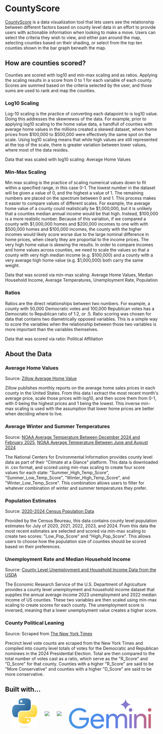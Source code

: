 # CountyScore

[CountyScore](https://countyscore-1.onrender.com/) is a data visualization tool that lets users see the relationship between different factors based on county level data in an effort to provide users with actionable information when looking to make a move. Users can select the criteria they wish to view, and either pan around the map, selecting counties based on their shading, or select from the top ten counties shown in the bar graph beneath the map.

## How are counties scored?

Counties are scored with log10 and min-max scaling and as ratios. Applying the scaling results in a score from 0 to 1 for each variable of each county. Scores are summed based on the criteria selected by the user, and those sums are used to rank and map the counties.

### Log10 Scaling

Log-10 scaling is the practice of converting each datapoint to is log10 value. Doing this addresses the skewnewss of the data. For example, prior to applying log10 scaling to the home value data, a handfull of counties with average home values in the millions created a skewed dataset, where home prices from $100,000 to $500,000 were effectively the same spot on the scale. Using log10 scaling means that while high values are still represented at the top of the scale, there is greater variation between lower values, where most of the data resides.

Data that was scaled with log10 scaling: Average Home Values

### Min-Max Scaling

Min max scaling is the practice of scaling numerical values down to fit within a specified range, in this case 0-1. The lowest number in the dataset will be given a value of 0, and the highest a value of 1. The remaining numbers are placed on the spectrum between 0 and 1. This process makes it easier to compare values of different scales. For example, the average home value of a county could realistically be $1,000,000, but it is unlikely that a counties median annual income would be that high. Instead, $100,000 is a more realistic number. Because of this variation, if we compared a county with $1,000,000 homes and $200,000 incomes to one with with $500,000 homes and $100,000 incomes, the county with the higher incomes would likely score worse due to the large nominal difference in home prices, when clearly they are proportial to the income prices. The very high home value is skewing the results. In order to compare incomes and home values across counties, we need to scale the values so that a county with very high median income (e.g. $100,000) and a county with a very average high home value (e.g. $1,000,000) both carry the same weight.

Data that was scored via min-max scaling: Average Home Values, Median Household Income, Average Temperatures, Unemployment Rate, Population

### Ratios

Ratios are the direct relationships between two numbers. For example, a county with 50,000 Democratic votes and 100,000 Republican votes has a Democratic to Republican ratio of 1:2, or .5. Ratio scoring was chosen for data that contains two diametrically opposed variables. This is a simple way to score the variables when the relationship between those two variables is more important than the variables themselves.

Data that was scored via ratio: Political Affiliation

## About the Data

### Average Home Values
Source: [Zillow Average Home Value](https://files.zillowstatic.com/research/public_csvs/zhvi/County_zhvi_uc_sfrcondo_tier_0.33_0.67_sm_sa_month.csv?t=1750261630)

Zillow publishes monthly reports on the average home sales prices in each county in the United States. From this data I extract the most recent month's average price, scale those prices with log10, and then score them from 0-1, with 0 being the highest prices and 1 being the lowest. This inverse min-max scaling is used with the assumption that lower home prices are better when deciding where to live. 

### Average Winter and Summer Temperatures
Source: [NOAA Average Temperature Between December 2024 and February 2025](https://www.ncei.noaa.gov/access/monitoring/climate-at-a-glance/county/mapping/110-tavg-202502-3.csv), [NOAA Average Temperature Between June and August 2024](https://www.ncei.noaa.gov/access/monitoring/climate-at-a-glance/county/mapping/110-tavg-202408-3.csv)

The National Centers for Environmental Information provides county level data as part of their "Climate at a Glance" platform. This data is downloaded in .csv format, and scored using min-max scaling to create four score values for each state: "Summer_High_Temp_Score", "Summer_Low_Temp_Score", "Winter_High_Temp_Score", and "Winter_Low_Temp_Score". This combination allows users to filter for whatever combination of winter and summer temperatures they prefer. 

### Population Estimates
Source: [2020-2024 Census Population Data](https://www2.census.gov/programs-surveys/popest/tables/2020-2024/counties/totals/co-est2024-pop.xlsx)

Provided by the Census Beureau, this data contains county level population estimates for July of 2020, 2021, 2022, 2023, and 2024. From this data the most recent estimates are selected and scored via min-max scaling to create two scores: "Low_Pop_Score" and "High_Pop_Score". This allows users to choose how the population size of counties should be scored based on their preferences.

### Unemployment Rate and Median Household Income
Source: [County Level Unemployment and Household Income Data from the USDA](https://ers.usda.gov/sites/default/files/_laserfiche/DataFiles/48747/Unemployment2023.csv?v=67344)

The Economic Research Service of the U.S. Department of Agriculture provides a county level unemployment and household income dataset that supplies the annual average income 2023 unemployment and 2022 median income of US counties. These two variables are then scaled using min-max scaling to create scores for each county. The unemployment score is inversed, meaning that a lower unemployment value creates a higher score.

### County Political Leaning
Source: Scraped from [The New York Times](https://www.nytimes.com/)

Precinct level vote counts are scraped from the New York Times and compiled into county level totals of votes for the Democratic and Republican nominees in the 2024 Presidential Election. Total are then compared to the total number of votes cast as a ratio, which serve as the "R_Score" and "D_Score" for that county. Counties with a higher "R_Score" are said to be "More Conservative" and counties with a higher "D_Score" are said to be more conservative. 

## Built with...
<p align="center">
  <img src="static/county_score/python-logo-only.svg" height="100" style="padding: 0 10px; vertical-align: middle;">
  <img src="https://plotly-marketing-website-2.cdn.prismic.io/plotly-marketing-website-2/Z7eNlZ7c43Q3gCJw_Plotly-Logo-White.svg" height="100" style="padding: 0 10px; vertical-align: middle;">
  <img src="https://pandas.pydata.org/static/img/pandas_secondary_white.svg" height="100" style="padding: 0 10px; vertical-align: middle;">
  <img src="static/county_score/Google_Gemini_logo.svg" height="100" style="padding: 0 10px; vertical-align: middle;">
</p>
